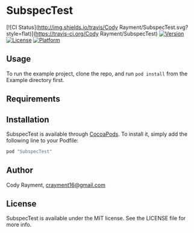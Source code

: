 # SubspecTest

[![CI Status](http://img.shields.io/travis/Cody Rayment/SubspecTest.svg?style=flat)](https://travis-ci.org/Cody Rayment/SubspecTest)
[![Version](https://img.shields.io/cocoapods/v/SubspecTest.svg?style=flat)](http://cocoapods.org/pods/SubspecTest)
[![License](https://img.shields.io/cocoapods/l/SubspecTest.svg?style=flat)](http://cocoapods.org/pods/SubspecTest)
[![Platform](https://img.shields.io/cocoapods/p/SubspecTest.svg?style=flat)](http://cocoapods.org/pods/SubspecTest)

## Usage

To run the example project, clone the repo, and run `pod install` from the Example directory first.

## Requirements

## Installation

SubspecTest is available through [CocoaPods](http://cocoapods.org). To install
it, simply add the following line to your Podfile:

```ruby
pod "SubspecTest"
```

## Author

Cody Rayment, crayment16@gmail.com

## License

SubspecTest is available under the MIT license. See the LICENSE file for more info.
